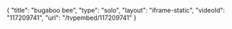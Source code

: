 {
    "title": "bugaboo bee",
    "type": "solo",
    "layout": "iframe-static",
    "videoId": "117209741",
    "url": "\/tvpembed\/117209741"
}